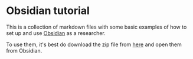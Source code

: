 # Obsidian tutorial

This is a collection of markdown files with some basic examples of how to set up and use [Obsidian](https://obsidian.md) as a researcher.

To use them, it's best do download the zip file from [here](https://github.com/argenos/obsidian-tutorial-researcher) and open them from Obsidian.